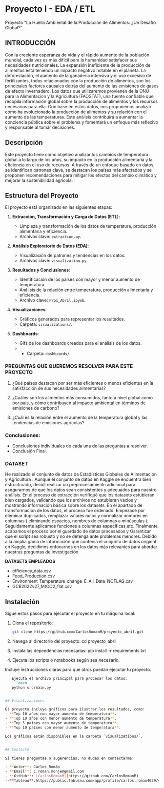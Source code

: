 # Proyecto I - EDA / ETL
Proyecto "La Huella Ambiental de la Producción de Alimentos: ¿Un Desafío Global?"

## INTRODUCCIÓN

Con la creciente esperanza de vida y el rápido aumento de la población mundial, cada vez es más difícil para la humanidad satisfacer sus necesidades nutricionales. La expansión ineficiente de la producción de alimentos está teniendo un impacto negativo notable en el planeta. La deforestación, el aumento de la ganadería intensiva y el uso excesivo de fertilizantes, todos relacionados con la producción de alimentos, son los principales factores causales detrás del aumento de las emisiones de gases de efecto invernadero. Los datos que utilizaremos provienen de la ONU para la Alimentación y la Agricultura (FAOSTAT), una fuente confiable que recopila información global sobre la producción de alimentos y los recursos necesarios para ella. Con base en estos datos, nos proponemos analizar cómo ha evolucionado la producción de alimentos y su relación con el aumento de las temperaturas. Este análisis contribuirá a aumentar la conciencia pública sobre el problema y fomentará un enfoque más reflexivo y responsable al tomar decisiones.


## Descripción

Este proyecto tiene como objetivo analizar los cambios de temperatura global a lo largo de los años, su impacto en la producción alimentaria y la eficiencia en el uso de recursos. A través de un enfoque basado en datos, se identifican patrones clave, se destacan los países más afectados y se proponen recomendaciones para mitigar los efectos del cambio climático y mejorar la sostenibilidad agrícola.


## Estructura del Proyecto

El proyecto está organizado en las siguientes etapas:

1. **Extracción, Transformación y Carga de Datos (ETL)**:
   - Limpieza y transformación de los datos de temperatura, producción alimentaria y eficiencia.
   - Archivos clave: `extraction.py`.

2. **Análisis Exploratorio de Datos (EDA)**:
   - Visualización de patrones y tendencias en los datos.
   - Archivos clave: `visualization.py`.

3. **Resultados y Conclusiones**:
   - Identificación de los países con mayor y menor aumento de temperatura.
   - Análisis de la relación entre temperatura, producción alimentaria y eficiencia.
   - Archivo clave: `Pro1_Abril.ipynb`.

4. **Visualizaciones**:
   - Gráficos generados para representar los resultados.
   - Carpeta: `visualizations/`.
     
5. **Dashboards**:
   - Gifs de los dashboards creados para el análisis de los datos.
   - - Carpeta: `dashboards/`.
     



### PREGUNTAS QUE QUEREMOS RESOLVER PARA ESTE PROYECTO


1. ¿Qué países destacan por ser más eficientes o menos eficientes en la satisfacción de sus necesidades alimentarias?
   
2. ¿Cuáles son los alimentos más consumidos, tanto a nivel global como por país, y cómo contribuyen al impacto ambiental en términos de emisiones de carbono?

   
3. ¿Cuál es la relación entre el aumento de la temperatura global y las tendencias de emisiones agrícolas?



### Conclusiones:

- Conclusiones individuales de cada una de las preguntas a resolver.
- Conclusión Final.




### DATASET

He realizado el conjunto de datos de Estadísticas Globales de Alimentación y Agricultura .
Aunque el conjunto de datos en Kaggle se encuentra bien estructurado, decidí realizar un preprocesamiento adicional para asegurarnos de que los datos sean consistentes y adecuados para nuestro análisis. 
En el proceso de extracción verifiqué que los datasets estubieran bien cargados, validando que los archivos no estubieran vacios y mostrando información básica sobre los datasets.
En el apartado de transformacíon de los datos, el proceso fue ordenado. Empezacé por eleminar duplicados, remplazar valores nulos y normalizar nombres en columnas ( eliminando espacios, nombres de columnas a minúsculas ). Seguidamente aplicamos funciones a columnas específicas,etc. Finalmente acabamos el proceso por el guardado de datos procesados y Garantizar que el script sea robusto y no se detenga ante problemas menores.
Debido a la amplia gama de información que contenía el conjunto de datos original en Kaggle, decidimos enfocarnos en los datos más relevantes para abordar nuestras preguntas de investigación.

**DATASETS EMPLEADOS**
- efficiency_data.csv
- Food_Production.csv
- Environment_Temperature_change_E_All_Data_NOFLAG.csv
- GCB2022v27_MtCO2_flat.csv


## Instalación

Sigue estos pasos para ejecutar el proyecto en tu máquina local:

1. Clona el repositorio:
   ```bash
   git clone https://github.com/CarlosRomanM/proyecto_abril.git

2. Navega al directorio del proyecto:
   cd proyecto_abril

3. Instala las dependencias necesarias:
   pip install -r requirements.txt

4. Ejecuta los scripts o notebooks según sea necesario.
   
Incluye instrucciones claras para que otros puedan ejecutar tu proyecto.

```markdown
   Ejecuta el archivo principal para procesar los datos:
   ```bash
   python src/main.py


## Visualizaciones

El proyecto incluye gráficos para ilustrar los resultados, como:
- **Top 10 años con mayor aumento de temperatura**.
- **Top 10 años con menor aumento de temperatura**.
- **Top 5 países con mayor aumento de temperatura**.
- **Top 10 países con menor aumento de temperatura**.

Los gráficos están disponibles en la carpeta `visualizations/`.


## Contacto

Si tienes preguntas o sugerencias, no dudes en contactarme:

- **Autor**: Carlos Román
- **Email**: c.roman.monje@gmail.com
- **GitHub**: [CarlosRomanM](https://github.com/CarlosRomanM)
--**Tableau**:https://public.tableau.com/app/profile/carlos.roman4629/viz/LaHuellaAmbientaldelaProduccindeAlimentosUnDesafoGlobal/Historia12?publish=yes






